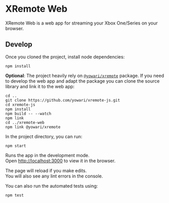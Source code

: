 # XRemote Web

XRemote Web is a web app for streaming your Xbox One/Series on your browser.

## Develop

Once you cloned the project, install node dependencies:

```
npm install
```

**Optional**: The project heavily rely on [`@yowari/xremote`](https://www.npmjs.com/package/@yowari/xremote) package.
If you need to develop the web app and adapt the package you can clone the source library and link it to the web app:

```
cd ..
git clone https://github.com/yowari/xremote-js.git
cd xremote-js
npm install
npm build -- --watch
npm link
cd ../xremote-web
npm link @yowari/xremote
```

In the project directory, you can run:

```
npm start
```

Runs the app in the development mode.\
Open [http://localhost:3000](http://localhost:3000) to view it in the browser.

The page will reload if you make edits.\
You will also see any lint errors in the console.

You can also run the automated tests using:

```
npm test
```
